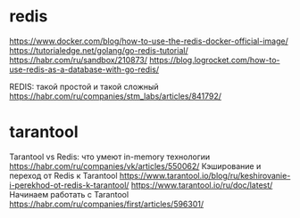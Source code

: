 # redis
https://www.docker.com/blog/how-to-use-the-redis-docker-official-image/
https://tutorialedge.net/golang/go-redis-tutorial/
https://habr.com/ru/sandbox/210873/
https://blog.logrocket.com/how-to-use-redis-as-a-database-with-go-redis/

REDIS: такой простой и такой сложный
https://habr.com/ru/companies/stm_labs/articles/841792/

# tarantool
Tarantool vs Redis: что умеют in-memory технологии
https://habr.com/ru/companies/vk/articles/550062/
Кэширование и переход от Redis к Tarantool
https://www.tarantool.io/blog/ru/keshirovanie-i-perekhod-ot-redis-k-tarantool/
https://www.tarantool.io/ru/doc/latest/
Начинаем работать с Tarantool
https://habr.com/ru/companies/first/articles/596301/
